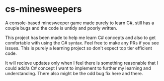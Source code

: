# cs-minesweepers
A console-based minesweeper game made purely to learn C#, still has a couple bugs and the code is untidy and poorly written.

This project has been made to help me learn C# concepts and also to get comfortable with using the C# syntax. Feel free to make any PRs if you see issues. This is purely a learning project so don't expect top tier efficient code.

It will recieve updates only when I feel there is something reasonable that I could add/a C# concept I want to implement to further my learning and understanding. There also might be the odd bug fix here and there. 
